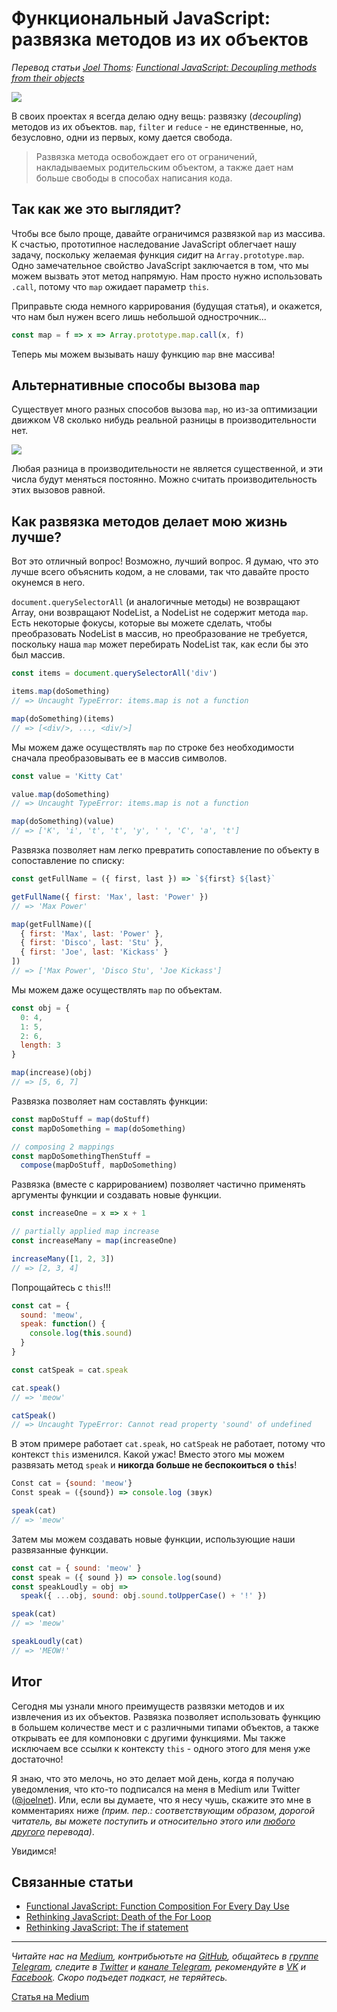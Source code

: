 # Функциональный JavaScript: развязка методов из их объектов

*Перевод статьи [Joel Thoms](https://hackernoon.com/@joelthoms): [Functional JavaScript: Decoupling methods from their objects](https://hackernoon.com/functional-javascript-decoupling-methods-from-their-objects-aa3ca13d7ae8)*

![](https://cdn-images-1.medium.com/max/800/1*OkWOLixnGyTmjucx-9PVRQ.jpeg)

В своих проектах я всегда делаю одну вещь: развязку (*decoupling*) методов из их объектов. `map`, `filter` и `reduce` - не единственные, но, безусловно, одни из первых, кому дается свобода.

> Развязка метода освобождает его от ограничений, накладываемых родительским объектом, а также дает нам больше свободы в способах написания кода.

## Так как же это выглядит?
Чтобы все было проще, давайте ограничимся развязкой `map` из массива. К счастью, прототипное наследование JavaScript облегчает нашу задачу, поскольку желаемая функция *сидит* на `Array.prototype.map`. Одно замечательное свойство JavaScript заключается в том, что мы можем вызвать этот метод напрямую. Нам просто нужно использовать `.call`, потому что `map` ожидает параметр `this`.

Приправьте сюда немного каррирования (будущая статья), и окажется, что нам был нужен всего лишь небольшой однострочник...

```js
const map = f => x => Array.prototype.map.call(x, f)

```

Теперь мы можем вызывать нашу функцию `map` вне массива!

## Альтернативные способы вызова `map`
Существует много разных способов вызова `map`, но из-за оптимизации движком V8 сколько нибудь реальной разницы в производительности нет.

![](https://cdn-images-1.medium.com/max/800/1*i8mZiUCkRGxTFsvwyrU4hw.gif)

Любая разница в производительности не является существенной, и эти числа будут меняться постоянно. Можно считать производительность этих вызовов равной.

## Как развязка методов делает мою жизнь лучше?
Вот это отличный вопрос! Возможно, лучший вопрос. Я думаю, что это лучше всего объяснить кодом, а не словами, так что давайте просто окунемся в него.

`document.querySelectorAll` (и аналогичные методы) не возвращают Array, они возвращают NodeList, а NodeList не содержит метода `map`. Есть некоторые фокусы, которые вы можете сделать, чтобы преобразовать NodeList в массив, но преобразование не требуется, поскольку наша `map` может перебирать NodeList так, как если бы это был массив.

```js
const items = document.querySelectorAll('div')

items.map(doSomething)
// => Uncaught TypeError: items.map is not a function

map(doSomething)(items)
// => [<div/>, ..., <div/>]
```

Мы можем даже осуществлять `map` по строке без необходимости сначала преобразовывать ее в массив символов.

```js
const value = 'Kitty Cat'

value.map(doSomething)
// => Uncaught TypeError: items.map is not a function

map(doSomething)(value)
// => ['K', 'i', 't', 't', 'y', ' ', 'C', 'a', 't']
```

Развязка позволяет нам легко превратить сопоставление по объекту в сопоставление по списку:

```js
const getFullName = ({ first, last }) => `${first} ${last}`

getFullName({ first: 'Max', last: 'Power' })
// => 'Max Power'

map(getFullName)([
  { first: 'Max', last: 'Power' },
  { first: 'Disco', last: 'Stu' },
  { first: 'Joe', last: 'Kickass' }
])
// => ['Max Power', 'Disco Stu', 'Joe Kickass']
```

Мы можем даже осуществлять `map` по объектам.

```js
const obj = {
  0: 4,
  1: 5,
  2: 6,
  length: 3
}

map(increase)(obj)
// => [5, 6, 7]
```

Развязка позволяет нам составлять функции:

```js
const mapDoStuff = map(doStuff)
const mapDoSomething = map(doSomething)

// composing 2 mappings
const mapDoSomethingThenStuff =
  compose(mapDoStuff, mapDoSomething)
```

Развязка (вместе с каррированием) позволяет частично применять аргументы функции и создавать новые функции.

```js
const increaseOne = x => x + 1

// partially applied map increase
const increaseMany = map(increaseOne)

increaseMany([1, 2, 3])
// => [2, 3, 4]
```

Попрощайтесь с `this`!!!

```js
const cat = {
  sound: 'meow',
  speak: function() {
    console.log(this.sound)
  }
}

const catSpeak = cat.speak

cat.speak()
// => 'meow'

catSpeak()
// => Uncaught TypeError: Cannot read property 'sound' of undefined
```

В этом примере работает `cat.speak`, но `catSpeak` не работает, потому что контекст `this` изменился. Какой ужас! Вместо этого мы можем развязать метод `speak` и **никогда больше не беспокоиться о `this`**!

```js
Const cat = {sound: 'meow'}
Const speak = ({sound}) => console.log (звук)

speak(cat)
// => 'meow'
```

Затем мы можем создавать новые функции, использующие наши развязанные функции.

```js
const cat = { sound: 'meow' }
const speak = ({ sound }) => console.log(sound)
const speakLoudly = obj =>
  speak({ ...obj, sound: obj.sound.toUpperCase() + '!' })

speak(cat)
// => 'meow'

speakLoudly(cat)
// => 'MEOW!'
```

## Итог
Сегодня мы узнали много преимуществ развязки методов и их извлечения из их объектов. Развязка позволяет использовать функцию в большем количестве мест и с различными типами объектов, а также открывать ее для компоновки с другими функциями. Мы также исключаем все ссылки к контексту `this` - одного этого для меня уже достаточно!

Я знаю, что это мелочь, но это делает мой день, когда я получаю уведомления, что кто-то подписался на меня в Medium или Twitter ([@joelnet](https://twitter.com/joelnet)). Или, если вы думаете, что я несу чушь, скажите это мне в комментариях ниже *(прим. пер.: соответствующим образом, дорогой читатель, вы можете поступить и относительно этого или [любого другого](https://medium.com/devschacht) перевода)*.

Увидимся!

## Связанные статьи
* [Functional JavaScript: Function Composition For Every Day Use](https://hackernoon.com/javascript-functional-composition-for-every-day-use-22421ef65a10)
* [Rethinking JavaScript: Death of the For Loop](https://hackernoon.com/rethinking-javascript-death-of-the-for-loop-c431564c84a8)
* [Rethinking JavaScript: The if statement](https://hackernoon.com/rethinking-javascript-the-if-statement-b158a61cd6cb)

- - - -

*Читайте нас на [Medium](https://medium.com/devschacht), контрибьютьте на [GitHub](https://github.com/devSchacht), общайтесь в [группе Telegram](https://t.me/devSchacht), следите в [Twitter](https://twitter.com/DevSchacht) и [канале Telegram](https://t.me/devSchachtChannel), рекомендуйте в [VK](https://vk.com/devschacht) и [Facebook](https://www.facebook.com/devSchacht). Скоро подъедет подкаст, не теряйтесь.*

[Статья на Medium](https://medium.com/devschacht/joel-thoms-functional-javascript-decoupling-methods-from-their-objects-9a2686096418)